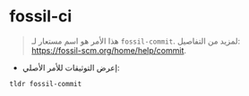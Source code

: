 # fossil-ci

> هذا الأمر هو اسم مستعار لـ `fossil-commit`.
> لمزيد من التفاصيل: <https://fossil-scm.org/home/help/commit>.

- إعرض التوثيقات للأمر الأصلي:

`tldr fossil-commit`
